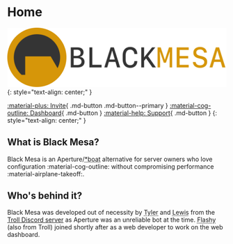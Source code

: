 # Home

![](assets/banner.png)
{: style="text-align: center;" }

[:material-plus: Invite](https://discord.com/api/oauth2/authorize?client_id=815646963693256704&permissions=402972678&scope=bot){ .md-button .md-button--primary } [:material-cog-outline: Dashboard](https://dashboard.blackmesa.science/){ .md-button } [:material-help: Support](https://discord.gg/ZezqXEXBDJ){ .md-button }
{: style="text-align: center;" }

## What is Black Mesa?

Black Mesa is an Aperture/<abbr title="Rowboat fork">\*boat</abbr> alternative for server owners
who love configuration :material-cog-outline: without compromising performance
:material-airplane-takeoff:.

## Who's behind it?

Black Mesa was developed out of necessity by <abbr title="Tyler#0911">Tyler</abbr> and
<abbr title="LewisTehMinerz#1337">Lewis</abbr> from the
[Troll Discord server](https://discord.gg/troll) as Aperture was an unreliable bot at the time.
<abbr title="Flashy#1984">Flashy</abbr> (also from Troll) joined shortly after as a web developer
to work on the web dashboard.

